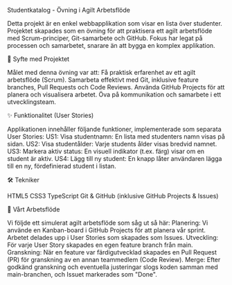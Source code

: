 Studentkatalog - Övning i Agilt Arbetsflöde
 
Detta projekt är en enkel webbapplikation som visar en lista över studenter. Projektet skapades som en övning för att praktisera ett agilt arbetsflöde med Scrum-principer, Git-samarbete och GitHub.
Fokus har legat på processen och samarbetet, snarare än att bygga en komplex applikation.
 
🎯 Syfte med Projektet
 
Målet med denna övning var att:
Få praktisk erfarenhet av ett agilt arbetsflöde (Scrum).
Samarbeta effektivt med Git, inklusive feature branches, Pull Requests och Code Reviews.
Använda GitHub Projects för att planera och visualisera arbetet.
Öva på kommunikation och samarbete i ett utvecklingsteam.
 
✨ Funktionalitet (User Stories)
 
Applikationen innehåller följande funktioner, implementerade som separata User Stories:
US1: Visa studentnamn: En lista med studenters namn visas på sidan.
US2: Visa studentålder: Varje students ålder visas bredvid namnet.
US3: Markera aktiv status: En visuell indikator (t.ex. färg) visar om en student är aktiv.
US4: Lägg till ny student: En knapp låter användaren lägga till en ny, fördefinierad student i listan.
 
🛠️ Tekniker
 
HTML5
CSS3
TypeScript
Git & GitHub (inklusive GitHub Projects & Issues)
 
🚀 Vårt Arbetsflöde
 
Vi följde ett simulerat agilt arbetsflöde som såg ut så här:
Planering: Vi använde en Kanban-board i GitHub Projects för att planera vår sprint. Arbetet delades upp i User Stories som skapades som Issues.
Utveckling: För varje User Story skapades en egen feature branch från main.
Granskning: När en feature var färdigutvecklad skapades en Pull Request (PR) för granskning av en annan teammedlem (Code Review).
Merge: Efter godkänd granskning och eventuella justeringar slogs koden samman med main-branchen, och Issuet markerades som "Done".
